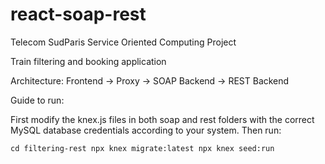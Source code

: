 # react-soap-rest

Telecom SudParis Service Oriented Computing Project

Train filtering and booking application

Architecture:
Frontend -> Proxy -> SOAP Backend ->  REST Backend

Guide to run:

First modify the knex.js files in both soap and rest folders with the correct MySQL database credentials according to your system.
Then run:

`cd filtering-rest
npx knex migrate:latest
npx knex seed:run 
`
